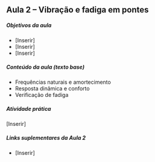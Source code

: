 ## Aula 2 – Vibração e fadiga em pontes

##### Objetivos da aula
- [Inserir]
- [Inserir]
- [Inserir]

##### Conteúdo da aula (texto base)
- Frequências naturais e amortecimento
- Resposta dinâmica e conforto
- Verificação de fadiga

##### Atividade prática
[Inserir]

##### Links suplementares da Aula 2
- [Inserir]
